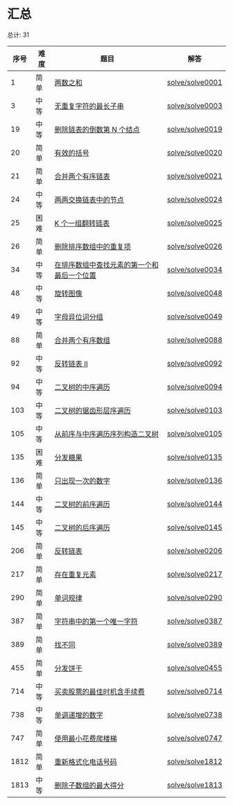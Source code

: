 # 汇总

<!--- table -->

总计: 31

| 序号 | 难度 | 题目                                                                                                                                    | 解答                                  |
| ---- | ---- | --------------------------------------------------------------------------------------------------------------------------------------- | ------------------------------------- |
| 1    | 简单 | [两数之和](https://leetcode-cn.com/problems/two-sum/)                                                                                   | [solve/solve0001](../solve/solve0001) |
| 3    | 中等 | [无重复字符的最长子串](https://leetcode-cn.com/problems/longest-substring-without-repeating-characters/)                                | [solve/solve0003](../solve/solve0003) |
| 19   | 中等 | [删除链表的倒数第 N 个结点](https://leetcode-cn.com/problems/remove-nth-node-from-end-of-list/)                                         | [solve/solve0019](../solve/solve0019) |
| 20   | 简单 | [有效的括号](https://leetcode-cn.com/problems/valid-parentheses/)                                                                       | [solve/solve0020](../solve/solve0020) |
| 21   | 简单 | [合并两个有序链表](https://leetcode-cn.com/problems/merge-two-sorted-lists/)                                                            | [solve/solve0021](../solve/solve0021) |
| 24   | 中等 | [两两交换链表中的节点](https://leetcode-cn.com/problems/swap-nodes-in-pairs/)                                                           | [solve/solve0024](../solve/solve0024) |
| 25   | 困难 | [K 个一组翻转链表](https://leetcode-cn.com/problems/reverse-nodes-in-k-group/)                                                          | [solve/solve0025](../solve/solve0025) |
| 26   | 简单 | [删除排序数组中的重复项](https://leetcode-cn.com/problems/remove-duplicates-from-sorted-array/)                                         | [solve/solve0026](../solve/solve0026) |
| 34   | 中等 | [在排序数组中查找元素的第一个和最后一个位置](https://leetcode-cn.com/problems/find-first-and-last-position-of-element-in-sorted-array/) | [solve/solve0034](../solve/solve0034) |
| 48   | 中等 | [旋转图像](https://leetcode-cn.com/problems/rotate-image/)                                                                              | [solve/solve0048](../solve/solve0048) |
| 49   | 中等 | [字母异位词分组](https://leetcode-cn.com/problems/group-anagrams/)                                                                      | [solve/solve0049](../solve/solve0049) |
| 88   | 简单 | [合并两个有序数组](https://leetcode-cn.com/problems/merge-sorted-array/)                                                                | [solve/solve0088](../solve/solve0088) |
| 92   | 中等 | [反转链表 II](https://leetcode-cn.com/problems/reverse-linked-list-ii/)                                                                 | [solve/solve0092](../solve/solve0092) |
| 94   | 中等 | [二叉树的中序遍历](https://leetcode-cn.com/problems/binary-tree-inorder-traversal/)                                                     | [solve/solve0094](../solve/solve0094) |
| 103  | 中等 | [二叉树的锯齿形层序遍历](https://leetcode-cn.com/problems/binary-tree-zigzag-level-order-traversal/)                                    | [solve/solve0103](../solve/solve0103) |
| 105  | 中等 | [从前序与中序遍历序列构造二叉树](https://leetcode-cn.com/problems/construct-binary-tree-from-preorder-and-inorder-traversal/)           | [solve/solve0105](../solve/solve0105) |
| 135  | 困难 | [分发糖果](https://leetcode-cn.com/problems/candy/)                                                                                     | [solve/solve0135](../solve/solve0135) |
| 136  | 简单 | [只出现一次的数字](https://leetcode-cn.com/problems/single-number/)                                                                     | [solve/solve0136](../solve/solve0136) |
| 144  | 中等 | [二叉树的前序遍历](https://leetcode-cn.com/problems/binary-tree-preorder-traversal/)                                                    | [solve/solve0144](../solve/solve0144) |
| 145  | 中等 | [二叉树的后序遍历](https://leetcode-cn.com/problems/binary-tree-postorder-traversal/)                                                   | [solve/solve0145](../solve/solve0145) |
| 206  | 简单 | [反转链表](https://leetcode-cn.com/problems/reverse-linked-list/)                                                                       | [solve/solve0206](../solve/solve0206) |
| 217  | 简单 | [存在重复元素](https://leetcode-cn.com/problems/contains-duplicate/)                                                                    | [solve/solve0217](../solve/solve0217) |
| 290  | 简单 | [单词规律](https://leetcode-cn.com/problems/word-pattern/)                                                                              | [solve/solve0290](../solve/solve0290) |
| 387  | 简单 | [字符串中的第一个唯一字符](https://leetcode-cn.com/problems/first-unique-character-in-a-string/)                                        | [solve/solve0387](../solve/solve0387) |
| 389  | 简单 | [找不同](https://leetcode-cn.com/problems/find-the-difference/)                                                                         | [solve/solve0389](../solve/solve0389) |
| 455  | 简单 | [分发饼干](https://leetcode-cn.com/problems/assign-cookies/)                                                                            | [solve/solve0455](../solve/solve0455) |
| 714  | 中等 | [买卖股票的最佳时机含手续费](https://leetcode-cn.com/problems/best-time-to-buy-and-sell-stock-with-transaction-fee/)                    | [solve/solve0714](../solve/solve0714) |
| 738  | 中等 | [单调递增的数字](https://leetcode-cn.com/problems/monotone-increasing-digits/)                                                          | [solve/solve0738](../solve/solve0738) |
| 747  | 简单 | [使用最小花费爬楼梯](https://leetcode-cn.com/problems/min-cost-climbing-stairs/)                                                        | [solve/solve0747](../solve/solve0747) |
| 1812 | 简单 | [重新格式化电话号码](https://leetcode-cn.com/problems/reformat-phone-number/)                                                           | [solve/solve1812](../solve/solve1812) |
| 1813 | 中等 | [删除子数组的最大得分](https://leetcode-cn.com/problems/maximum-erasure-value/)                                                         | [solve/solve1813](../solve/solve1813) |
